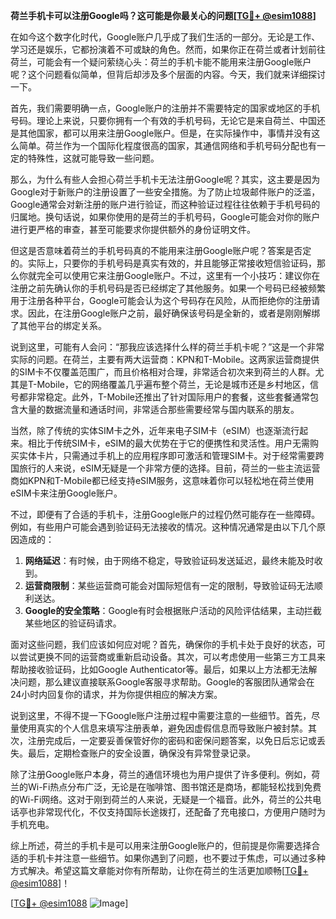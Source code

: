 **荷兰手机卡可以注册Google吗？这可能是你最关心的问题[[TG💪+ @esim1088](https://t.me/s/esim1088)]**

在如今这个数字化时代，Google账户几乎成了我们生活的一部分。无论是工作、学习还是娱乐，它都扮演着不可或缺的角色。然而，如果你正在荷兰或者计划前往荷兰，可能会有一个疑问萦绕心头：荷兰的手机卡能不能用来注册Google账户呢？这个问题看似简单，但背后却涉及多个层面的内容。今天，我们就来详细探讨一下。

首先，我们需要明确一点，Google账户的注册并不需要特定的国家或地区的手机号码。理论上来说，只要你拥有一个有效的手机号码，无论它是来自荷兰、中国还是其他国家，都可以用来注册Google账户。但是，在实际操作中，事情并没有这么简单。荷兰作为一个国际化程度很高的国家，其通信网络和手机号码分配也有一定的特殊性，这就可能导致一些问题。

那么，为什么有些人会担心荷兰手机卡无法注册Google呢？其实，这主要是因为Google对于新账户的注册设置了一些安全措施。为了防止垃圾邮件账户的泛滥，Google通常会对新注册的账户进行验证，而这种验证过程往往依赖于手机号码的归属地。换句话说，如果你使用的是荷兰的手机号码，Google可能会对你的账户进行更严格的审查，甚至可能要求你提供额外的身份证明文件。

但这是否意味着荷兰的手机号码真的不能用来注册Google账户呢？答案是否定的。实际上，只要你的手机号码是真实有效的，并且能够正常接收短信验证码，那么你就完全可以使用它来注册Google账户。不过，这里有一个小技巧：建议你在注册之前先确认你的手机号码是否已经绑定了其他服务。如果一个号码已经被频繁用于注册各种平台，Google可能会认为这个号码存在风险，从而拒绝你的注册请求。因此，在注册Google账户之前，最好确保该号码是全新的，或者是刚刚解绑了其他平台的绑定关系。

说到这里，可能有人会问：“那我应该选择什么样的荷兰手机卡呢？”这是一个非常实际的问题。在荷兰，主要有两大运营商：KPN和T-Mobile。这两家运营商提供的SIM卡不仅覆盖范围广，而且价格相对合理，非常适合初次来到荷兰的人群。尤其是T-Mobile，它的网络覆盖几乎遍布整个荷兰，无论是城市还是乡村地区，信号都非常稳定。此外，T-Mobile还推出了针对国际用户的套餐，这些套餐通常包含大量的数据流量和通话时间，非常适合那些需要经常与国内联系的朋友。

当然，除了传统的实体SIM卡之外，近年来电子SIM卡（eSIM）也逐渐流行起来。相比于传统SIM卡，eSIM的最大优势在于它的便携性和灵活性。用户无需购买实体卡片，只需通过手机上的应用程序即可激活和管理SIM卡。对于经常需要跨国旅行的人来说，eSIM无疑是一个非常方便的选择。目前，荷兰的一些主流运营商如KPN和T-Mobile都已经支持eSIM服务，这意味着你可以轻松地在荷兰使用eSIM卡来注册Google账户。

不过，即便有了合适的手机卡，注册Google账户的过程仍然可能存在一些障碍。例如，有些用户可能会遇到验证码无法接收的情况。这种情况通常是由以下几个原因造成的：

1. **网络延迟**：有时候，由于网络不稳定，导致验证码发送延迟，最终未能及时收到。
2. **运营商限制**：某些运营商可能会对国际短信有一定的限制，导致验证码无法顺利送达。
3. **Google的安全策略**：Google有时会根据账户活动的风险评估结果，主动拦截某些地区的验证码请求。

面对这些问题，我们应该如何应对呢？首先，确保你的手机卡处于良好的状态，可以尝试更换不同的运营商或重新启动设备。其次，可以考虑使用一些第三方工具来帮助接收验证码，比如Google Authenticator等。最后，如果以上方法都无法解决问题，那么建议直接联系Google客服寻求帮助。Google的客服团队通常会在24小时内回复你的请求，并为你提供相应的解决方案。

说到这里，不得不提一下Google账户注册过程中需要注意的一些细节。首先，尽量使用真实的个人信息来填写注册表单，避免因虚假信息而导致账户被封禁。其次，注册完成后，一定要妥善保管好你的密码和密保问题答案，以免日后忘记或丢失。最后，定期检查账户的安全设置，确保没有异常登录记录。

除了注册Google账户本身，荷兰的通信环境也为用户提供了许多便利。例如，荷兰的Wi-Fi热点分布广泛，无论是在咖啡馆、图书馆还是商场，都能轻松找到免费的Wi-Fi网络。这对于刚到荷兰的人来说，无疑是一个福音。此外，荷兰的公共电话亭也非常现代化，不仅支持国际长途拨打，还配备了充电接口，方便用户随时为手机充电。

综上所述，荷兰的手机卡是可以用来注册Google账户的，但前提是你需要选择合适的手机卡并注意一些细节。如果你遇到了问题，也不要过于焦虑，可以通过多种方式解决。希望这篇文章能对你有所帮助，让你在荷兰的生活更加顺畅[[TG💪+ @esim1088](https://t.me/s/esim1088)]！

[[TG💪+ @esim1088](https://t.me/s/esim1088) ![Image](https://i.postimg.cc/4NQfJmqS/Snipaste-2025-05-13-00-14-12.png)]